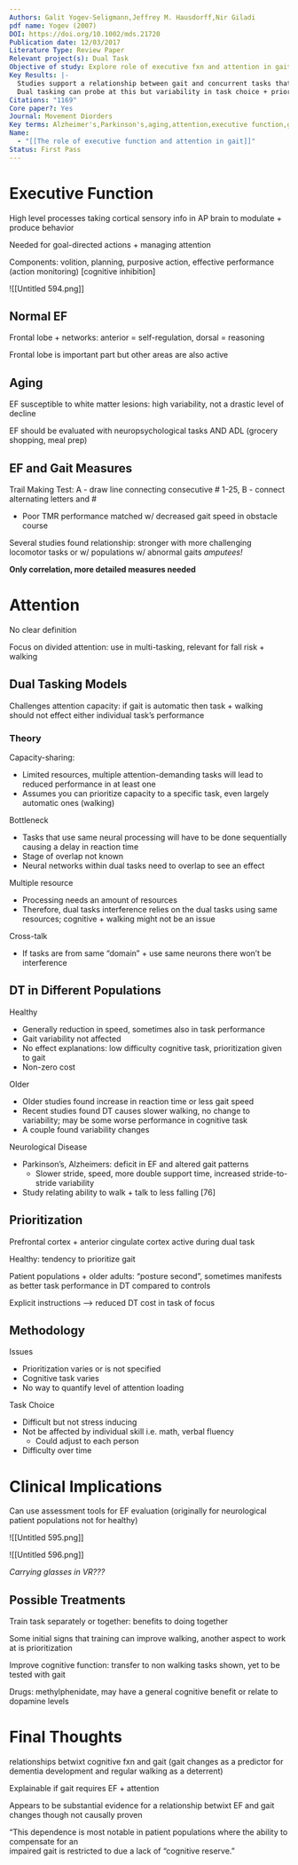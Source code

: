 ```yaml
---
Authors: Galit Yogev-Seligmann,Jeffrey M. Hausdorff,Nir Giladi
pdf name: Yogev (2007)
DOI: https://doi.org/10.1002/mds.21720
Publication date: 12/03/2017
Literature Type: Review Paper
Relevant project(s): Dual Task
Objective of study: Explore role of executive fxn and attention in gait (normal, aged, diseases); role of “higher-level cognitive input”
Key Results: |-
  Studies support a relationship between gait and concurrent tasks that suggested gait requires use of EF and attention
  Dual tasking can probe at this but variability in task choice + prioritization remains an issue
Citations: "1169"
Core paper?: Yes
Journal: Movement Diorders
Key terms: Alzheimer's,Parkinson's,aging,attention,executive function,gait
Name:
  - "[[The role of executive function and attention in gait]]"
Status: First Pass
---
```

# Executive Function

High level processes taking cortical sensory info in AP brain to modulate + produce behavior

Needed for goal-directed actions + managing attention

Components: volition, planning, purposive action, effective performance (action monitoring) [cognitive inhibition]

![[Untitled 594.png]]

## Normal EF

Frontal lobe + networks: anterior = self-regulation, dorsal = reasoning

Frontal lobe is important part but other areas are also active

## Aging

EF susceptible to white matter lesions: high variability, not a drastic level of decline

EF should be evaluated with neuropsychological tasks AND ADL (grocery shopping, meal prep)

## EF and Gait Measures

Trail Making Test: A - draw line connecting consecutive # 1-25, B - connect alternating letters and #

- Poor TMR performance matched w/ decreased gait speed in obstacle course

Several studies found relationship: stronger with more challenging locomotor tasks or w/ populations w/ abnormal gaits _amputees!_

**Only correlation, more detailed measures needed**

  

# Attention

No clear definition

Focus on divided attention: use in multi-tasking, relevant for fall risk + walking

## Dual Tasking Models

Challenges attention capacity: if gait is automatic then task + walking should not effect either individual task’s performance

### Theory

Capacity-sharing:

- Limited resources, multiple attention-demanding tasks will lead to reduced performance in at least one
- Assumes you can prioritize capacity to a specific task, even largely automatic ones (walking)

Bottleneck

- Tasks that use same neural processing will have to be done sequentially causing a delay in reaction time
- Stage of overlap not known
- Neural networks within dual tasks need to overlap to see an effect

Multiple resource

- Processing needs an amount of resources
- Therefore, dual tasks interference relies on the dual tasks using same resources; cognitive + walking might not be an issue

Cross-talk

- If tasks are from same “domain” + use same neurons there won’t be interference

## DT in Different Populations

Healthy

- Generally reduction in speed, sometimes also in task performance
- Gait variability not affected
- No effect explanations: low difficulty cognitive task, prioritization given to gait
- Non-zero cost

Older

- Older studies found increase in reaction time or less gait speed
- Recent studies found DT causes slower walking, no change to variability; may be some worse performance in cognitive task
- A couple found variability changes

Neurological Disease

- Parkinson’s, Alzheimers: deficit in EF and altered gait patterns
    - Slower stride, speed, more double support time, increased stride-to-stride variability
- Study relating ability to walk + talk to less falling [76]

  

## Prioritization

Prefrontal cortex + anterior cingulate cortex active during dual task

Healthy: tendency to prioritize gait

Patient populations + older adults: “posture second”, sometimes manifests as better task performance in DT compared to controls

Explicit instructions —> reduced DT cost in task of focus

  

## Methodology

Issues

- Prioritization varies or is not specified
- Cognitive task varies
- No way to quantify level of attention loading

Task Choice

- Difficult but not stress inducing
- Not be affected by individual skill i.e. math, verbal fluency
    - Could adjust to each person
- Difficulty over time

# Clinical Implications

Can use assessment tools for EF evaluation (originally for neurological patient populations not for healthy)

![[Untitled 595.png]]

![[Untitled 596.png]]

_Carrying glasses in VR???_

## Possible Treatments

Train task separately or together: benefits to doing together

Some initial signs that training can improve walking, another aspect to work at is prioritization

Improve cognitive function: transfer to non walking tasks shown, yet to be tested with gait

Drugs: methylphenidate, may have a general cognitive benefit or relate to dopamine levels

  

# Final Thoughts

relationships betwixt cognitive fxn and gait (gait changes as a predictor for dementia development and regular walking as a deterrent)

Explainable if gait requires EF + attention

Appears to be substantial evidence for a relationship betwixt EF and gait changes though not causally proven

“This dependence is most notable in patient populations where the ability to compensate for an  
impaired gait is restricted to due a lack of “cognitive reserve.”